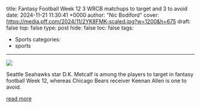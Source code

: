 title: Fantasy Football Week 12 3 WRCB matchups to target and 3 to avoid
date: 2024-11-21 11:30:41 +0000
author: "Nic Bodiford"
cover: https://media.pff.com/2024/11/2YK8FMK-scaled.jpg?w=1200&h=675
draft: false
top: false
type: post
hide: false
toc: false
tags:
  - Sports
categories:
  - sports
---

![](https://media.pff.com/2024/11/2YK8FMK-scaled.jpg?w=1200&h=675)

Seattle Seahawks star D.K. Metcalf is among the players to target in fantasy football Week 12, whereas Chicago Bears receiver Keenan Allen is one to avoid.

[read more](https://www.pff.com/news/fantasy-football-week-12-three-wr-cb-matchups-target-avoid-2024)
